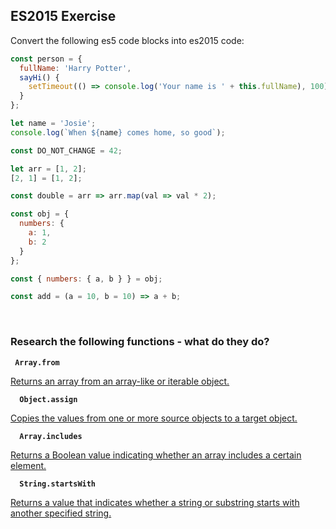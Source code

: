 ## ES2015 Exercise

Convert the following es5 code blocks into es2015 code:

```javascript
const person = {
  fullName: 'Harry Potter',
  sayHi() {
    setTimeout(() => console.log('Your name is ' + this.fullName), 100);
  }
};

```


```javascript
let name = 'Josie';
console.log(`When ${name} comes home, so good`);

```


```javascript
const DO_NOT_CHANGE = 42;

```

```javascript
let arr = [1, 2];
[2, 1] = [1, 2];
```

```javascript
const double = arr => arr.map(val => val * 2);

```

```javascript
const obj = {
  numbers: {
    a: 1,
    b: 2
  }
};

const { numbers: { a, b } } = obj;

```

```javascript
const add = (a = 10, b = 10) => a + b;

```
<br>

### Research the following functions - what do they do?

<code> <strong>Array.from </strong></code> 

[Returns an array from an array-like or iterable object.](
https://docs.microsoft.com/en-us/scripting/javascript/reference/array-from-function-array-javascript)

<code> <strong> Object.assign </strong></code> 

[Copies the values from one or more source objects to a target object.](https://docs.microsoft.com/en-us/scripting/javascript/reference/object-assign-function-object-javascript)


<code> <strong> Array.includes </strong></code> 

[Returns a Boolean value indicating whether an array includes a certain element.](https://developer.mozilla.org/en-US/docs/Web/JavaScript/Reference/Global_Objects/Array/includes)


<code> <strong> String.startsWith </strong></code> 

[Returns a value that indicates whether a string or substring starts with another specified string.](https://docs.microsoft.com/en-us/scripting/javascript/reference/startswith-method-string-javascript)

